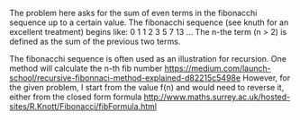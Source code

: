 
The problem here asks for the sum of even terms in the fibonacchi sequence up to a certain value.
The fibonacchi sequence (see knuth for an excellent treatment) begins like:
0 1 1 2 3 5 7 13 ...
The n-the term (n > 2) is defined as the sum of the previous two terms.

The fibonacchi sequence is often used as an illustration for recursion.
One method will calculate the n-th fib number https://medium.com/launch-school/recursive-fibonnaci-method-explained-d82215c5498e
However, for the given problem, I start from  the value f(n) and would need to reverse it, either from the closed form formula
http://www.maths.surrey.ac.uk/hosted-sites/R.Knott/Fibonacci/fibFormula.html



